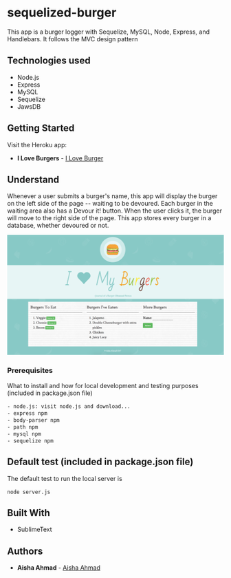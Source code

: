 # sequelized-burger
This app is a burger logger with Sequelize, MySQL, Node, Express, and Handlebars. It follows the MVC design pattern

## Technologies used
- Node.js
- Express
- MySQL
- Sequelize
- JawsDB

## Getting Started
Visit the Heroku app:

* **I Love Burgers** - [I Love Burger](https://gentle-meadow-81032.herokuapp.com/)

## Understand
Whenever a user submits a burger's name, this app will display the burger on the left side of the page -- waiting to be devoured. Each burger in the waiting area also has a Devour it! button. When the user clicks it, the burger will move to the right side of the page. This app stores every burger in a database, whether devoured or not.

![Screenshot of website](/public/assets/img/burger_screenshot.png)

### Prerequisites

What to install and how for local development and testing purposes (included in package.json file)

```
- node.js: visit node.js and download...
- express npm
- body-parser npm
- path npm
- mysql npm
- sequelize npm
```

## Default test (included in package.json file)

The default test to run the local server is
```
node server.js
```

## Built With

* SublimeText

## Authors

* **Aisha Ahmad** - [Aisha Ahmad](https://github.com/aishaprograms)